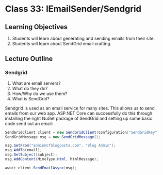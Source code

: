 # Class 33: IEmailSender/Sendgrid

## Learning Objectives
1. Students will learn about generating and sending emails from their site.
1. Students will learn about SendGrid email crafting.

## Lecture Outline

### Sendgrid

1. What are email servers?
2. What do they do?
3. How/Why do we use them?
4. What is SendGrid?

Sendgrid is used as an email service for many sites. This allows us to send emails from our web app. ASP.NET Core can successfully do this through installing the right NuGet package of SendGrid and setting up some basic code send out an email:


```csharp
SendGridClient client = new SendGridClient(Configuration["SendGridKey"]);
SendGridMessage msg = new SendGridMessage();

msg.SetFrom("admin@cfblogposts.com", "Blog Admin");
msg.AddTo(email);
msg.SetSubject(subject);
msg.AddContent(MimeType.Html, htmlMessage);

await client.SendEmailAsync(msg);
```